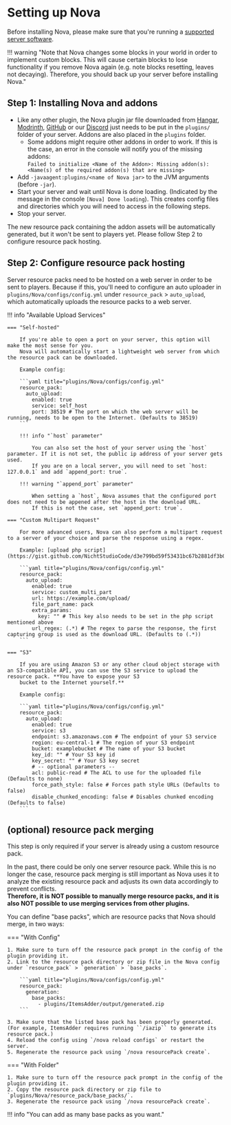 # Setting up Nova

Before installing Nova, please make sure that you're running a [supported server software](compatibility/index.md#compatible-server-software).  

!!! warning "Note that Nova changes some blocks in your world in order to implement custom blocks. This will cause certain blocks to lose functionality if you remove Nova again (e.g. note blocks resetting, leaves not decaying). Therefore, you should back up your server before installing Nova."

## Step 1: Installing Nova and addons

* Like any other plugin, the Nova plugin jar file downloaded from [Hangar](https://hangar.papermc.io/xenondevs/Nova), [Modrinth](https://modrinth.com/plugin/nova-framework), [GitHub](https://github.com/xenondevs/Nova) or our [Discord](https://discord.gg/hnEknVWvUe) just needs to be put in the ``plugins/`` folder of your server. Addons are also placed in the `plugins` folder.
    * Some addons might require other addons in order to work.
        If this is the case, an error in the console will notify you of the missing addons:  
        `Failed to initialize <Name of the Addon>: Missing addon(s): <Name(s) of the required addon(s) that are missing>`
* Add `-javaagent:plugins/<name of Nova jar>` to the JVM arguments (before `-jar`).
* Start your server and wait until Nova is done loading. (Indicated by the message in the console `[Nova] Done loading`). This creates config files and directories which you will need to access in the following steps.
* Stop your server.

The new resource pack containing the addon assets will be automatically generated, but it won't be sent to players yet.
Please follow Step 2 to configure resource pack hosting.

## Step 2: Configure resource pack hosting

Server resource packs need to be hosted on a web server in order to be sent to players. Because if this, you'll need to configure an auto uploader in `plugins/Nova/configs/config.yml` under `resource_pack` > `auto_upload`, which automatically uploads the resource packs to a web server.

!!! info "Available Upload Services"
    
    === "Self-hosted"
    
        If you're able to open a port on your server, this option will make the most sense for you.
        Nova will automatically start a lightweight web server from which the resource pack can be downloaded.
    
        Example config:
        
        ```yaml title="plugins/Nova/configs/config.yml"
        resource_pack:
          auto_upload:
            enabled: true
            service: self_host
            port: 38519 # The port on which the web server will be running, needs to be open to the Internet. (Defaults to 38519)
        ```
    
        !!! info "`host` parameter"
    
            You can also set the host of your server using the `host` parameter. If it is not set, the public ip address of your server gets used.
            If you are on a local server, you will need to set `host: 127.0.0.1` and add `append_port: true`.
    
        !!! warning "`append_port` parameter"
    
            When setting a `host`, Nova assumes that the configured port does not need to be appened after the host in the download URL.
            If this is not the case, set `append_port: true`.

    === "Custom Multipart Request"
    
        For more advanced users, Nova can also perform a multipart request to a server of your choice and parse the response using a regex.

        Example: [upload php script](https://gist.github.com/NichtStudioCode/d3e799bd59f53431bc67b2881df3b094)

        ```yaml title="plugins/Nova/configs/config.yml"
        resource_pack:
          auto_upload:
            enabled: true
            service: custom_multi_part
            url: https://example.com/upload/
            file_part_name: pack
            extra_params:
              key: "" # This key also needs to be set in the php script mentioned above
            url_regex: (.*) # The regex to parse the response, the first capturing group is used as the download URL. (Defaults to (.*))
        ```

    === "S3"

        If you are using Amazon S3 or any other cloud object storage with an S3-compatible API, you can use the S3 service to upload the resource pack. **You have to expose your S3 
        bucket to the Internet yourself.**

        Example config:
        
        ```yaml title="plugins/Nova/configs/config.yml"
        resource_pack:
          auto_upload:
            enabled: true
            service: s3
            endpoint: s3.amazonaws.com # The endpoint of your S3 service
            region: eu-central-1 # The region of your S3 endpoint
            bucket: examplebucket # The name of your S3 bucket
            key_id: "" # Your S3 key id
            key_secret: "" # Your S3 key secret
            # -- optional parameters --
            acl: public-read # The ACL to use for the uploaded file (Defaults to none)
            force_path_style: false # Forces path style URLs (Defaults to false)
            disable_chunked_encoding: false # Disables chunked encoding (Defaults to false)
        ```

## (optional) resource pack merging

This step is only required if your server is already using a custom resource pack.

In the past, there could be only one server resource pack. While this is no longer the case, resource pack
merging is still important as Nova uses it to analyze the existing resource pack and adjusts its own data accordingly
to prevent conflicts.  
**Therefore, it is NOT possible to manually merge resource packs, and it is also NOT possible to use merging services from other plugins.**

You can define "base packs", which are resource packs that Nova should merge, in two ways:  

=== "With Config"

    1. Make sure to turn off the resource pack prompt in the config of the plugin providing it.
    2. Link to the resource pack directory or zip file in the Nova config under `resource_pack` > `generation` > `base_packs`.

        ```yaml title="plugins/Nova/configs/config.yml"
        resource_pack:
          generation:
            base_packs:
              - plugins/ItemsAdder/output/generated.zip
        ```

    3. Make sure that the listed base pack has been properly generated. (For example, ItemsAdder requires running ``/iazip`` to generate its resource pack.)
    4. Reload the config using `/nova reload configs` or restart the server.
    5. Regenerate the resource pack using `/nova resourcePack create`.

=== "With Folder"

    1. Make sure to turn off the resource pack prompt in the config of the plugin providing it.
    2. Copy the resource pack directory or zip file to `plugins/Nova/resource_pack/base_packs/`.
    3. Regenerate the resource pack using `/nova resourcePack create`.

!!! info "You can add as many base packs as you want."
